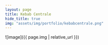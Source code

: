 ```yaml
---
layout: page
title: Kebab Centrale
hide_title: true
img: "assets/img/portfolio/kebabcentrale.png"
---
```


![image]({{ page.img | relative_url }})
